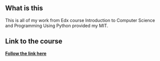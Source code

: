 ## What is this 
This is all of my work from Edx course Introduction to Computer Science and Programming Using Python provided my MIT.

## Link to the course
[**Follow the link here**](https://www.edx.org/course/introduction-to-computer-science-and-programming-using-python-0)
